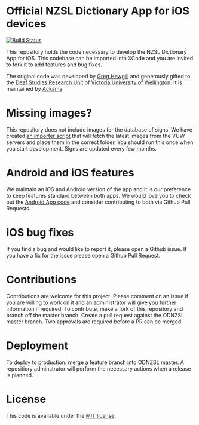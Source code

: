 # Official NZSL Dictionary App for iOS devices

[![Build Status](https://travis-ci.org/ackama/nzsl-dictionary-ios.svg?branch=master)](https://travis-ci.org/ackama/nzsl-dictionary-ios)

This repository holds the code necessary to develop the NZSL Dictionary App for iOS. This codebase can be imported into XCode and you are invited to fork it to add features and bug fixes.

The original code was developed by [Greg Hewgill](http://hewgill.com/) and generously gifted to the [Deaf Studies Research Unit](http://www.victoria.ac.nz/lals/centres-and-institutes/dsru) of [Victoria University of Wellington](http://www.victoria.ac.nz/). It is maintained by [Ackama](http://www.ackama.com/). 

# Missing images?

This repository does not include images for the database of signs. We have created [an importer script](https://github.com/ackama/nzsl-dictionary-scripts) that will fetch the latest images from the VUW servers and place them in the correct folder. You should run this once when you start development. Signs are updated every few months.

# Android and iOS features

We maintain an iOS and Android version of the app and it is our preference to keep features standard between both apps. We would love you to check out the [Android App code](https://github.com/ODNZSL/nzsl-dictionary-android) and consider contributing to both via Github Pull Requests.

# iOS bug fixes

If you find a bug and would like to report it, please open a Github issue. If you have a fix for the issue please open a Github Pull Request.

# Contributions

Contributions are welcome for this project. Please comment on an issue if you are willing to work on it and an administrator will give you further information if required. 
To contribute, make a fork of this repository and branch off the master branch.
Create a pull request against the ODNZSL master branch.
Two approvals are required before a PR can be merged.

# Deployment

To deploy to production: merge a feature branch into ODNZSL master.
A repositiory adminstrator will perform the necessary actions when a release is planned.

# License

This code is available under the [MIT license](https://github.com/ODNZSL/nzsl-dictionary-ios/blob/master/LICENSE.txt).
